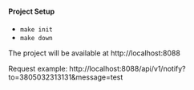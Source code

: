 <h4> Project Setup</h4>

* `make init`
* `make down`

The project will be available at http://localhost:8088

Request example: http://localhost:8088/api/v1/notify?to=3805032313131&message=test